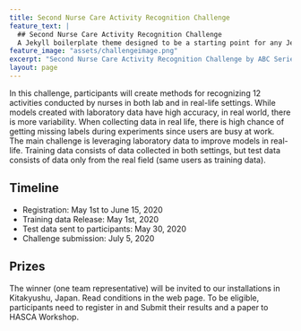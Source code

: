 ```yaml
---
title: Second Nurse Care Activity Recognition Challenge
feature_text: |
  ## Second Nurse Care Activity Recognition Challenge
  A Jekyll boilerplate theme designed to be a starting point for any Jekyll website
feature_image: "assets/challengeimage.png"
excerpt: "Second Nurse Care Activity Recognition Challenge by ABC Series"
layout: page
---
```


In this challenge, participants will create methods for recognizing 12 activities conducted by nurses in both lab and in real-life settings. 
While models created with laboratory data have high accuracy, in real world, there is more variability. When collecting data in real life, there is high chance of getting missing labels during experiments since users are busy at work.  
The main challenge is leveraging laboratory data to improve models in real-life. Training data consists of data collected in both settings, but test data consists of data only from the real field (same users as training data).

## Timeline

- Registration: May 1st to June 15, 2020
- Training data Release: May 1st, 2020
- Test data sent to participants:  May 30, 2020
- Challenge submission: July 5, 2020

## Prizes 

The winner (one team representative) will be invited to our installations in Kitakyushu, Japan. Read conditions in the web page.
To be eligible, participants need to register in 
and Submit their results and a paper to HASCA Workshop. 
